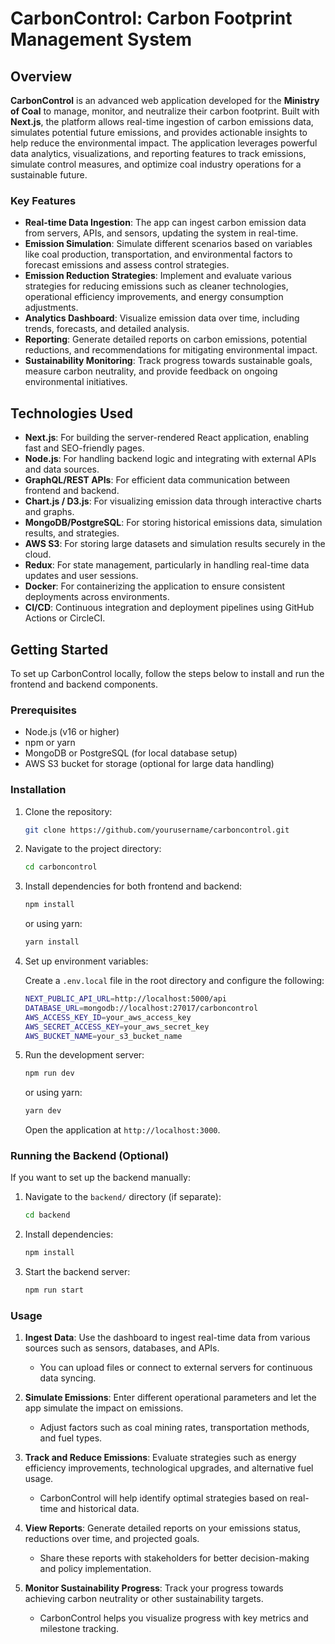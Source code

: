 # CarbonControl: Carbon Footprint Management System

## Overview

**CarbonControl** is an advanced web application developed for the **Ministry of Coal** to manage, monitor, and neutralize their carbon footprint. Built with **Next.js**, the platform allows real-time ingestion of carbon emissions data, simulates potential future emissions, and provides actionable insights to help reduce the environmental impact. The application leverages powerful data analytics, visualizations, and reporting features to track emissions, simulate control measures, and optimize coal industry operations for a sustainable future.

### Key Features

- **Real-time Data Ingestion**: The app can ingest carbon emission data from servers, APIs, and sensors, updating the system in real-time.
- **Emission Simulation**: Simulate different scenarios based on variables like coal production, transportation, and environmental factors to forecast emissions and assess control strategies.
- **Emission Reduction Strategies**: Implement and evaluate various strategies for reducing emissions such as cleaner technologies, operational efficiency improvements, and energy consumption adjustments.
- **Analytics Dashboard**: Visualize emission data over time, including trends, forecasts, and detailed analysis.
- **Reporting**: Generate detailed reports on carbon emissions, potential reductions, and recommendations for mitigating environmental impact.
- **Sustainability Monitoring**: Track progress towards sustainable goals, measure carbon neutrality, and provide feedback on ongoing environmental initiatives.

## Technologies Used

- **Next.js**: For building the server-rendered React application, enabling fast and SEO-friendly pages.
- **Node.js**: For handling backend logic and integrating with external APIs and data sources.
- **GraphQL/REST APIs**: For efficient data communication between frontend and backend.
- **Chart.js / D3.js**: For visualizing emission data through interactive charts and graphs.
- **MongoDB/PostgreSQL**: For storing historical emissions data, simulation results, and strategies.
- **AWS S3**: For storing large datasets and simulation results securely in the cloud.
- **Redux**: For state management, particularly in handling real-time data updates and user sessions.
- **Docker**: For containerizing the application to ensure consistent deployments across environments.
- **CI/CD**: Continuous integration and deployment pipelines using GitHub Actions or CircleCI.

## Getting Started

To set up CarbonControl locally, follow the steps below to install and run the frontend and backend components.

### Prerequisites

- Node.js (v16 or higher)
- npm or yarn
- MongoDB or PostgreSQL (for local database setup)
- AWS S3 bucket for storage (optional for large data handling)

### Installation

1. Clone the repository:

   ```bash
   git clone https://github.com/yourusername/carboncontrol.git
   ```

2. Navigate to the project directory:

   ```bash
   cd carboncontrol
   ```

3. Install dependencies for both frontend and backend:

   ```bash
   npm install
   ```

   or using yarn:

   ```bash
   yarn install
   ```

4. Set up environment variables:

   Create a `.env.local` file in the root directory and configure the following:

   ```bash
   NEXT_PUBLIC_API_URL=http://localhost:5000/api
   DATABASE_URL=mongodb://localhost:27017/carboncontrol
   AWS_ACCESS_KEY_ID=your_aws_access_key
   AWS_SECRET_ACCESS_KEY=your_aws_secret_key
   AWS_BUCKET_NAME=your_s3_bucket_name
   ```

5. Run the development server:

   ```bash
   npm run dev
   ```

   or using yarn:

   ```bash
   yarn dev
   ```

   Open the application at `http://localhost:3000`.

### Running the Backend (Optional)

If you want to set up the backend manually:

1. Navigate to the `backend/` directory (if separate):

   ```bash
   cd backend
   ```

2. Install dependencies:

   ```bash
   npm install
   ```

3. Start the backend server:

   ```bash
   npm run start
   ```

### Usage

1. **Ingest Data**: Use the dashboard to ingest real-time data from various sources such as sensors, databases, and APIs.
   - You can upload files or connect to external servers for continuous data syncing.
   
2. **Simulate Emissions**: Enter different operational parameters and let the app simulate the impact on emissions.
   - Adjust factors such as coal mining rates, transportation methods, and fuel types.
   
3. **Track and Reduce Emissions**: Evaluate strategies such as energy efficiency improvements, technological upgrades, and alternative fuel usage.
   - CarbonControl will help identify optimal strategies based on real-time and historical data.

4. **View Reports**: Generate detailed reports on your emissions status, reductions over time, and projected goals.
   - Share these reports with stakeholders for better decision-making and policy implementation.

5. **Monitor Sustainability Progress**: Track your progress towards achieving carbon neutrality or other sustainability targets.
   - CarbonControl helps you visualize progress with key metrics and milestone tracking.
